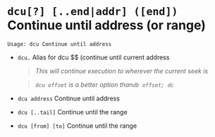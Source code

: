 <!-- TITLE: dcu -->

#  `dcu[?] [..end|addr] ([end])` Continue until address (or range)


```text
Usage: dcu Continue until address
```


- `dcu.` Alias for dcu $$ (continue until current address
  > _This will continue execution to wherever the current seek is_

  > _`dcu offset` is a better option than`db offset; dc`_
- `dcu address` Continue until address
- `dcu [..tail]` Continue until the range
- `dcu [from] [to]` Continue until the range

<p hidden>dcu</p>